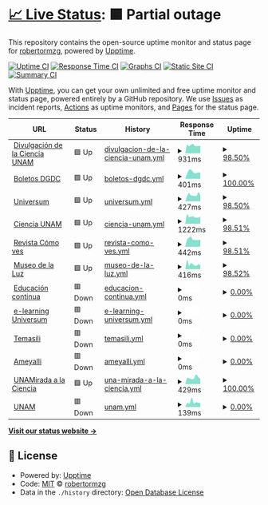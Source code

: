 # [📈 Live Status](https://robertormzg.github.io/upptime-dgdc): <!--live status--> **🟧 Partial outage**

This repository contains the open-source uptime monitor and status page for [robertormzg](https://robertormzg.github.io/upptime-dgdc), powered by [Upptime](https://github.com/upptime/upptime).

[![Uptime CI](https://github.com/robertormzg/upptime-dgdc/workflows/Uptime%20CI/badge.svg)](https://github.com/robertormzg/upptime-dgdc/actions?query=workflow%3A%22Uptime+CI%22)
[![Response Time CI](https://github.com/robertormzg/upptime-dgdc/workflows/Response%20Time%20CI/badge.svg)](https://github.com/robertormzg/upptime-dgdc/actions?query=workflow%3A%22Response+Time+CI%22)
[![Graphs CI](https://github.com/robertormzg/upptime-dgdc/workflows/Graphs%20CI/badge.svg)](https://github.com/robertormzg/upptime-dgdc/actions?query=workflow%3A%22Graphs+CI%22)
[![Static Site CI](https://github.com/robertormzg/upptime-dgdc/workflows/Static%20Site%20CI/badge.svg)](https://github.com/robertormzg/upptime-dgdc/actions?query=workflow%3A%22Static+Site+CI%22)
[![Summary CI](https://github.com/robertormzg/upptime-dgdc/workflows/Summary%20CI/badge.svg)](https://github.com/robertormzg/upptime-dgdc/actions?query=workflow%3A%22Summary+CI%22)

With [Upptime](https://upptime.js.org), you can get your own unlimited and free uptime monitor and status page, powered entirely by a GitHub repository. We use [Issues](https://github.com/robertormzg/upptime-dgdc/issues) as incident reports, [Actions](https://github.com/robertormzg/upptime-dgdc/actions) as uptime monitors, and [Pages](https://robertormzg.github.io/upptime-dgdc) for the status page.

<!--start: status pages-->
<!-- This summary is generated by Upptime (https://github.com/upptime/upptime) -->
<!-- Do not edit this manually, your changes will be overwritten -->
<!-- prettier-ignore -->
| URL | Status | History | Response Time | Uptime |
| --- | ------ | ------- | ------------- | ------ |
| <img alt="" src="https://icons.duckduckgo.com/ip3/www.dgdc.unam.mx.ico" height="13"> [Divulgación de la Ciencia UNAM](https://www.dgdc.unam.mx) | 🟩 Up | [divulgacion-de-la-ciencia-unam.yml](https://github.com/robertormzg/upptime-dgdc/commits/HEAD/history/divulgacion-de-la-ciencia-unam.yml) | <details><summary><img alt="Response time graph" src="./graphs/divulgacion-de-la-ciencia-unam/response-time-week.png" height="20"> 931ms</summary><br><a href="https://robertormzg.github.io/upptime-dgdc/history/divulgacion-de-la-ciencia-unam"><img alt="Response time 1015" src="https://img.shields.io/endpoint?url=https%3A%2F%2Fraw.githubusercontent.com%2Frobertormzg%2Fupptime-dgdc%2FHEAD%2Fapi%2Fdivulgacion-de-la-ciencia-unam%2Fresponse-time.json"></a><br><a href="https://robertormzg.github.io/upptime-dgdc/history/divulgacion-de-la-ciencia-unam"><img alt="24-hour response time 902" src="https://img.shields.io/endpoint?url=https%3A%2F%2Fraw.githubusercontent.com%2Frobertormzg%2Fupptime-dgdc%2FHEAD%2Fapi%2Fdivulgacion-de-la-ciencia-unam%2Fresponse-time-day.json"></a><br><a href="https://robertormzg.github.io/upptime-dgdc/history/divulgacion-de-la-ciencia-unam"><img alt="7-day response time 931" src="https://img.shields.io/endpoint?url=https%3A%2F%2Fraw.githubusercontent.com%2Frobertormzg%2Fupptime-dgdc%2FHEAD%2Fapi%2Fdivulgacion-de-la-ciencia-unam%2Fresponse-time-week.json"></a><br><a href="https://robertormzg.github.io/upptime-dgdc/history/divulgacion-de-la-ciencia-unam"><img alt="30-day response time 972" src="https://img.shields.io/endpoint?url=https%3A%2F%2Fraw.githubusercontent.com%2Frobertormzg%2Fupptime-dgdc%2FHEAD%2Fapi%2Fdivulgacion-de-la-ciencia-unam%2Fresponse-time-month.json"></a><br><a href="https://robertormzg.github.io/upptime-dgdc/history/divulgacion-de-la-ciencia-unam"><img alt="1-year response time 941" src="https://img.shields.io/endpoint?url=https%3A%2F%2Fraw.githubusercontent.com%2Frobertormzg%2Fupptime-dgdc%2FHEAD%2Fapi%2Fdivulgacion-de-la-ciencia-unam%2Fresponse-time-year.json"></a></details> | <details><summary><a href="https://robertormzg.github.io/upptime-dgdc/history/divulgacion-de-la-ciencia-unam">98.50%</a></summary><a href="https://robertormzg.github.io/upptime-dgdc/history/divulgacion-de-la-ciencia-unam"><img alt="All-time uptime 99.46%" src="https://img.shields.io/endpoint?url=https%3A%2F%2Fraw.githubusercontent.com%2Frobertormzg%2Fupptime-dgdc%2FHEAD%2Fapi%2Fdivulgacion-de-la-ciencia-unam%2Fuptime.json"></a><br><a href="https://robertormzg.github.io/upptime-dgdc/history/divulgacion-de-la-ciencia-unam"><img alt="24-hour uptime 91.23%" src="https://img.shields.io/endpoint?url=https%3A%2F%2Fraw.githubusercontent.com%2Frobertormzg%2Fupptime-dgdc%2FHEAD%2Fapi%2Fdivulgacion-de-la-ciencia-unam%2Fuptime-day.json"></a><br><a href="https://robertormzg.github.io/upptime-dgdc/history/divulgacion-de-la-ciencia-unam"><img alt="7-day uptime 98.50%" src="https://img.shields.io/endpoint?url=https%3A%2F%2Fraw.githubusercontent.com%2Frobertormzg%2Fupptime-dgdc%2FHEAD%2Fapi%2Fdivulgacion-de-la-ciencia-unam%2Fuptime-week.json"></a><br><a href="https://robertormzg.github.io/upptime-dgdc/history/divulgacion-de-la-ciencia-unam"><img alt="30-day uptime 94.61%" src="https://img.shields.io/endpoint?url=https%3A%2F%2Fraw.githubusercontent.com%2Frobertormzg%2Fupptime-dgdc%2FHEAD%2Fapi%2Fdivulgacion-de-la-ciencia-unam%2Fuptime-month.json"></a><br><a href="https://robertormzg.github.io/upptime-dgdc/history/divulgacion-de-la-ciencia-unam"><img alt="1-year uptime 99.31%" src="https://img.shields.io/endpoint?url=https%3A%2F%2Fraw.githubusercontent.com%2Frobertormzg%2Fupptime-dgdc%2FHEAD%2Fapi%2Fdivulgacion-de-la-ciencia-unam%2Fuptime-year.json"></a></details>
| <img alt="" src="https://icons.duckduckgo.com/ip3/boletos.dgdc.unam.mx.ico" height="13"> [Boletos DGDC](https://boletos.dgdc.unam.mx/) | 🟩 Up | [boletos-dgdc.yml](https://github.com/robertormzg/upptime-dgdc/commits/HEAD/history/boletos-dgdc.yml) | <details><summary><img alt="Response time graph" src="./graphs/boletos-dgdc/response-time-week.png" height="20"> 401ms</summary><br><a href="https://robertormzg.github.io/upptime-dgdc/history/boletos-dgdc"><img alt="Response time 513" src="https://img.shields.io/endpoint?url=https%3A%2F%2Fraw.githubusercontent.com%2Frobertormzg%2Fupptime-dgdc%2FHEAD%2Fapi%2Fboletos-dgdc%2Fresponse-time.json"></a><br><a href="https://robertormzg.github.io/upptime-dgdc/history/boletos-dgdc"><img alt="24-hour response time 366" src="https://img.shields.io/endpoint?url=https%3A%2F%2Fraw.githubusercontent.com%2Frobertormzg%2Fupptime-dgdc%2FHEAD%2Fapi%2Fboletos-dgdc%2Fresponse-time-day.json"></a><br><a href="https://robertormzg.github.io/upptime-dgdc/history/boletos-dgdc"><img alt="7-day response time 401" src="https://img.shields.io/endpoint?url=https%3A%2F%2Fraw.githubusercontent.com%2Frobertormzg%2Fupptime-dgdc%2FHEAD%2Fapi%2Fboletos-dgdc%2Fresponse-time-week.json"></a><br><a href="https://robertormzg.github.io/upptime-dgdc/history/boletos-dgdc"><img alt="30-day response time 431" src="https://img.shields.io/endpoint?url=https%3A%2F%2Fraw.githubusercontent.com%2Frobertormzg%2Fupptime-dgdc%2FHEAD%2Fapi%2Fboletos-dgdc%2Fresponse-time-month.json"></a><br><a href="https://robertormzg.github.io/upptime-dgdc/history/boletos-dgdc"><img alt="1-year response time 513" src="https://img.shields.io/endpoint?url=https%3A%2F%2Fraw.githubusercontent.com%2Frobertormzg%2Fupptime-dgdc%2FHEAD%2Fapi%2Fboletos-dgdc%2Fresponse-time-year.json"></a></details> | <details><summary><a href="https://robertormzg.github.io/upptime-dgdc/history/boletos-dgdc">100.00%</a></summary><a href="https://robertormzg.github.io/upptime-dgdc/history/boletos-dgdc"><img alt="All-time uptime 99.97%" src="https://img.shields.io/endpoint?url=https%3A%2F%2Fraw.githubusercontent.com%2Frobertormzg%2Fupptime-dgdc%2FHEAD%2Fapi%2Fboletos-dgdc%2Fuptime.json"></a><br><a href="https://robertormzg.github.io/upptime-dgdc/history/boletos-dgdc"><img alt="24-hour uptime 100.00%" src="https://img.shields.io/endpoint?url=https%3A%2F%2Fraw.githubusercontent.com%2Frobertormzg%2Fupptime-dgdc%2FHEAD%2Fapi%2Fboletos-dgdc%2Fuptime-day.json"></a><br><a href="https://robertormzg.github.io/upptime-dgdc/history/boletos-dgdc"><img alt="7-day uptime 100.00%" src="https://img.shields.io/endpoint?url=https%3A%2F%2Fraw.githubusercontent.com%2Frobertormzg%2Fupptime-dgdc%2FHEAD%2Fapi%2Fboletos-dgdc%2Fuptime-week.json"></a><br><a href="https://robertormzg.github.io/upptime-dgdc/history/boletos-dgdc"><img alt="30-day uptime 100.00%" src="https://img.shields.io/endpoint?url=https%3A%2F%2Fraw.githubusercontent.com%2Frobertormzg%2Fupptime-dgdc%2FHEAD%2Fapi%2Fboletos-dgdc%2Fuptime-month.json"></a><br><a href="https://robertormzg.github.io/upptime-dgdc/history/boletos-dgdc"><img alt="1-year uptime 99.97%" src="https://img.shields.io/endpoint?url=https%3A%2F%2Fraw.githubusercontent.com%2Frobertormzg%2Fupptime-dgdc%2FHEAD%2Fapi%2Fboletos-dgdc%2Fuptime-year.json"></a></details>
| <img alt="" src="https://icons.duckduckgo.com/ip3/www.universum.unam.mx.ico" height="13"> [Universum](https://www.universum.unam.mx) | 🟩 Up | [universum.yml](https://github.com/robertormzg/upptime-dgdc/commits/HEAD/history/universum.yml) | <details><summary><img alt="Response time graph" src="./graphs/universum/response-time-week.png" height="20"> 427ms</summary><br><a href="https://robertormzg.github.io/upptime-dgdc/history/universum"><img alt="Response time 657" src="https://img.shields.io/endpoint?url=https%3A%2F%2Fraw.githubusercontent.com%2Frobertormzg%2Fupptime-dgdc%2FHEAD%2Fapi%2Funiversum%2Fresponse-time.json"></a><br><a href="https://robertormzg.github.io/upptime-dgdc/history/universum"><img alt="24-hour response time 401" src="https://img.shields.io/endpoint?url=https%3A%2F%2Fraw.githubusercontent.com%2Frobertormzg%2Fupptime-dgdc%2FHEAD%2Fapi%2Funiversum%2Fresponse-time-day.json"></a><br><a href="https://robertormzg.github.io/upptime-dgdc/history/universum"><img alt="7-day response time 427" src="https://img.shields.io/endpoint?url=https%3A%2F%2Fraw.githubusercontent.com%2Frobertormzg%2Fupptime-dgdc%2FHEAD%2Fapi%2Funiversum%2Fresponse-time-week.json"></a><br><a href="https://robertormzg.github.io/upptime-dgdc/history/universum"><img alt="30-day response time 455" src="https://img.shields.io/endpoint?url=https%3A%2F%2Fraw.githubusercontent.com%2Frobertormzg%2Fupptime-dgdc%2FHEAD%2Fapi%2Funiversum%2Fresponse-time-month.json"></a><br><a href="https://robertormzg.github.io/upptime-dgdc/history/universum"><img alt="1-year response time 621" src="https://img.shields.io/endpoint?url=https%3A%2F%2Fraw.githubusercontent.com%2Frobertormzg%2Fupptime-dgdc%2FHEAD%2Fapi%2Funiversum%2Fresponse-time-year.json"></a></details> | <details><summary><a href="https://robertormzg.github.io/upptime-dgdc/history/universum">98.50%</a></summary><a href="https://robertormzg.github.io/upptime-dgdc/history/universum"><img alt="All-time uptime 99.50%" src="https://img.shields.io/endpoint?url=https%3A%2F%2Fraw.githubusercontent.com%2Frobertormzg%2Fupptime-dgdc%2FHEAD%2Fapi%2Funiversum%2Fuptime.json"></a><br><a href="https://robertormzg.github.io/upptime-dgdc/history/universum"><img alt="24-hour uptime 91.27%" src="https://img.shields.io/endpoint?url=https%3A%2F%2Fraw.githubusercontent.com%2Frobertormzg%2Fupptime-dgdc%2FHEAD%2Fapi%2Funiversum%2Fuptime-day.json"></a><br><a href="https://robertormzg.github.io/upptime-dgdc/history/universum"><img alt="7-day uptime 98.50%" src="https://img.shields.io/endpoint?url=https%3A%2F%2Fraw.githubusercontent.com%2Frobertormzg%2Fupptime-dgdc%2FHEAD%2Fapi%2Funiversum%2Fuptime-week.json"></a><br><a href="https://robertormzg.github.io/upptime-dgdc/history/universum"><img alt="30-day uptime 94.61%" src="https://img.shields.io/endpoint?url=https%3A%2F%2Fraw.githubusercontent.com%2Frobertormzg%2Fupptime-dgdc%2FHEAD%2Fapi%2Funiversum%2Fuptime-month.json"></a><br><a href="https://robertormzg.github.io/upptime-dgdc/history/universum"><img alt="1-year uptime 99.35%" src="https://img.shields.io/endpoint?url=https%3A%2F%2Fraw.githubusercontent.com%2Frobertormzg%2Fupptime-dgdc%2FHEAD%2Fapi%2Funiversum%2Fuptime-year.json"></a></details>
| <img alt="" src="https://icons.duckduckgo.com/ip3/ciencia.unam.mx.ico" height="13"> [Ciencia UNAM](https://ciencia.unam.mx) | 🟩 Up | [ciencia-unam.yml](https://github.com/robertormzg/upptime-dgdc/commits/HEAD/history/ciencia-unam.yml) | <details><summary><img alt="Response time graph" src="./graphs/ciencia-unam/response-time-week.png" height="20"> 1222ms</summary><br><a href="https://robertormzg.github.io/upptime-dgdc/history/ciencia-unam"><img alt="Response time 1566" src="https://img.shields.io/endpoint?url=https%3A%2F%2Fraw.githubusercontent.com%2Frobertormzg%2Fupptime-dgdc%2FHEAD%2Fapi%2Fciencia-unam%2Fresponse-time.json"></a><br><a href="https://robertormzg.github.io/upptime-dgdc/history/ciencia-unam"><img alt="24-hour response time 1149" src="https://img.shields.io/endpoint?url=https%3A%2F%2Fraw.githubusercontent.com%2Frobertormzg%2Fupptime-dgdc%2FHEAD%2Fapi%2Fciencia-unam%2Fresponse-time-day.json"></a><br><a href="https://robertormzg.github.io/upptime-dgdc/history/ciencia-unam"><img alt="7-day response time 1222" src="https://img.shields.io/endpoint?url=https%3A%2F%2Fraw.githubusercontent.com%2Frobertormzg%2Fupptime-dgdc%2FHEAD%2Fapi%2Fciencia-unam%2Fresponse-time-week.json"></a><br><a href="https://robertormzg.github.io/upptime-dgdc/history/ciencia-unam"><img alt="30-day response time 1193" src="https://img.shields.io/endpoint?url=https%3A%2F%2Fraw.githubusercontent.com%2Frobertormzg%2Fupptime-dgdc%2FHEAD%2Fapi%2Fciencia-unam%2Fresponse-time-month.json"></a><br><a href="https://robertormzg.github.io/upptime-dgdc/history/ciencia-unam"><img alt="1-year response time 1592" src="https://img.shields.io/endpoint?url=https%3A%2F%2Fraw.githubusercontent.com%2Frobertormzg%2Fupptime-dgdc%2FHEAD%2Fapi%2Fciencia-unam%2Fresponse-time-year.json"></a></details> | <details><summary><a href="https://robertormzg.github.io/upptime-dgdc/history/ciencia-unam">98.51%</a></summary><a href="https://robertormzg.github.io/upptime-dgdc/history/ciencia-unam"><img alt="All-time uptime 99.25%" src="https://img.shields.io/endpoint?url=https%3A%2F%2Fraw.githubusercontent.com%2Frobertormzg%2Fupptime-dgdc%2FHEAD%2Fapi%2Fciencia-unam%2Fuptime.json"></a><br><a href="https://robertormzg.github.io/upptime-dgdc/history/ciencia-unam"><img alt="24-hour uptime 91.30%" src="https://img.shields.io/endpoint?url=https%3A%2F%2Fraw.githubusercontent.com%2Frobertormzg%2Fupptime-dgdc%2FHEAD%2Fapi%2Fciencia-unam%2Fuptime-day.json"></a><br><a href="https://robertormzg.github.io/upptime-dgdc/history/ciencia-unam"><img alt="7-day uptime 98.51%" src="https://img.shields.io/endpoint?url=https%3A%2F%2Fraw.githubusercontent.com%2Frobertormzg%2Fupptime-dgdc%2FHEAD%2Fapi%2Fciencia-unam%2Fuptime-week.json"></a><br><a href="https://robertormzg.github.io/upptime-dgdc/history/ciencia-unam"><img alt="30-day uptime 94.61%" src="https://img.shields.io/endpoint?url=https%3A%2F%2Fraw.githubusercontent.com%2Frobertormzg%2Fupptime-dgdc%2FHEAD%2Fapi%2Fciencia-unam%2Fuptime-month.json"></a><br><a href="https://robertormzg.github.io/upptime-dgdc/history/ciencia-unam"><img alt="1-year uptime 99.28%" src="https://img.shields.io/endpoint?url=https%3A%2F%2Fraw.githubusercontent.com%2Frobertormzg%2Fupptime-dgdc%2FHEAD%2Fapi%2Fciencia-unam%2Fuptime-year.json"></a></details>
| <img alt="" src="https://icons.duckduckgo.com/ip3/www.comoves.unam.mx.ico" height="13"> [Revista Cómo ves](https://www.comoves.unam.mx) | 🟩 Up | [revista-como-ves.yml](https://github.com/robertormzg/upptime-dgdc/commits/HEAD/history/revista-como-ves.yml) | <details><summary><img alt="Response time graph" src="./graphs/revista-como-ves/response-time-week.png" height="20"> 442ms</summary><br><a href="https://robertormzg.github.io/upptime-dgdc/history/revista-como-ves"><img alt="Response time 528" src="https://img.shields.io/endpoint?url=https%3A%2F%2Fraw.githubusercontent.com%2Frobertormzg%2Fupptime-dgdc%2FHEAD%2Fapi%2Frevista-como-ves%2Fresponse-time.json"></a><br><a href="https://robertormzg.github.io/upptime-dgdc/history/revista-como-ves"><img alt="24-hour response time 406" src="https://img.shields.io/endpoint?url=https%3A%2F%2Fraw.githubusercontent.com%2Frobertormzg%2Fupptime-dgdc%2FHEAD%2Fapi%2Frevista-como-ves%2Fresponse-time-day.json"></a><br><a href="https://robertormzg.github.io/upptime-dgdc/history/revista-como-ves"><img alt="7-day response time 442" src="https://img.shields.io/endpoint?url=https%3A%2F%2Fraw.githubusercontent.com%2Frobertormzg%2Fupptime-dgdc%2FHEAD%2Fapi%2Frevista-como-ves%2Fresponse-time-week.json"></a><br><a href="https://robertormzg.github.io/upptime-dgdc/history/revista-como-ves"><img alt="30-day response time 451" src="https://img.shields.io/endpoint?url=https%3A%2F%2Fraw.githubusercontent.com%2Frobertormzg%2Fupptime-dgdc%2FHEAD%2Fapi%2Frevista-como-ves%2Fresponse-time-month.json"></a><br><a href="https://robertormzg.github.io/upptime-dgdc/history/revista-como-ves"><img alt="1-year response time 510" src="https://img.shields.io/endpoint?url=https%3A%2F%2Fraw.githubusercontent.com%2Frobertormzg%2Fupptime-dgdc%2FHEAD%2Fapi%2Frevista-como-ves%2Fresponse-time-year.json"></a></details> | <details><summary><a href="https://robertormzg.github.io/upptime-dgdc/history/revista-como-ves">98.51%</a></summary><a href="https://robertormzg.github.io/upptime-dgdc/history/revista-como-ves"><img alt="All-time uptime 97.91%" src="https://img.shields.io/endpoint?url=https%3A%2F%2Fraw.githubusercontent.com%2Frobertormzg%2Fupptime-dgdc%2FHEAD%2Fapi%2Frevista-como-ves%2Fuptime.json"></a><br><a href="https://robertormzg.github.io/upptime-dgdc/history/revista-como-ves"><img alt="24-hour uptime 91.33%" src="https://img.shields.io/endpoint?url=https%3A%2F%2Fraw.githubusercontent.com%2Frobertormzg%2Fupptime-dgdc%2FHEAD%2Fapi%2Frevista-como-ves%2Fuptime-day.json"></a><br><a href="https://robertormzg.github.io/upptime-dgdc/history/revista-como-ves"><img alt="7-day uptime 98.51%" src="https://img.shields.io/endpoint?url=https%3A%2F%2Fraw.githubusercontent.com%2Frobertormzg%2Fupptime-dgdc%2FHEAD%2Fapi%2Frevista-como-ves%2Fuptime-week.json"></a><br><a href="https://robertormzg.github.io/upptime-dgdc/history/revista-como-ves"><img alt="30-day uptime 94.62%" src="https://img.shields.io/endpoint?url=https%3A%2F%2Fraw.githubusercontent.com%2Frobertormzg%2Fupptime-dgdc%2FHEAD%2Fapi%2Frevista-como-ves%2Fuptime-month.json"></a><br><a href="https://robertormzg.github.io/upptime-dgdc/history/revista-como-ves"><img alt="1-year uptime 94.96%" src="https://img.shields.io/endpoint?url=https%3A%2F%2Fraw.githubusercontent.com%2Frobertormzg%2Fupptime-dgdc%2FHEAD%2Fapi%2Frevista-como-ves%2Fuptime-year.json"></a></details>
| <img alt="" src="https://icons.duckduckgo.com/ip3/www.museodelaluz.unam.mx.ico" height="13"> [Museo de la Luz](https://www.museodelaluz.unam.mx) | 🟩 Up | [museo-de-la-luz.yml](https://github.com/robertormzg/upptime-dgdc/commits/HEAD/history/museo-de-la-luz.yml) | <details><summary><img alt="Response time graph" src="./graphs/museo-de-la-luz/response-time-week.png" height="20"> 416ms</summary><br><a href="https://robertormzg.github.io/upptime-dgdc/history/museo-de-la-luz"><img alt="Response time 427" src="https://img.shields.io/endpoint?url=https%3A%2F%2Fraw.githubusercontent.com%2Frobertormzg%2Fupptime-dgdc%2FHEAD%2Fapi%2Fmuseo-de-la-luz%2Fresponse-time.json"></a><br><a href="https://robertormzg.github.io/upptime-dgdc/history/museo-de-la-luz"><img alt="24-hour response time 312" src="https://img.shields.io/endpoint?url=https%3A%2F%2Fraw.githubusercontent.com%2Frobertormzg%2Fupptime-dgdc%2FHEAD%2Fapi%2Fmuseo-de-la-luz%2Fresponse-time-day.json"></a><br><a href="https://robertormzg.github.io/upptime-dgdc/history/museo-de-la-luz"><img alt="7-day response time 416" src="https://img.shields.io/endpoint?url=https%3A%2F%2Fraw.githubusercontent.com%2Frobertormzg%2Fupptime-dgdc%2FHEAD%2Fapi%2Fmuseo-de-la-luz%2Fresponse-time-week.json"></a><br><a href="https://robertormzg.github.io/upptime-dgdc/history/museo-de-la-luz"><img alt="30-day response time 389" src="https://img.shields.io/endpoint?url=https%3A%2F%2Fraw.githubusercontent.com%2Frobertormzg%2Fupptime-dgdc%2FHEAD%2Fapi%2Fmuseo-de-la-luz%2Fresponse-time-month.json"></a><br><a href="https://robertormzg.github.io/upptime-dgdc/history/museo-de-la-luz"><img alt="1-year response time 389" src="https://img.shields.io/endpoint?url=https%3A%2F%2Fraw.githubusercontent.com%2Frobertormzg%2Fupptime-dgdc%2FHEAD%2Fapi%2Fmuseo-de-la-luz%2Fresponse-time-year.json"></a></details> | <details><summary><a href="https://robertormzg.github.io/upptime-dgdc/history/museo-de-la-luz">98.52%</a></summary><a href="https://robertormzg.github.io/upptime-dgdc/history/museo-de-la-luz"><img alt="All-time uptime 94.88%" src="https://img.shields.io/endpoint?url=https%3A%2F%2Fraw.githubusercontent.com%2Frobertormzg%2Fupptime-dgdc%2FHEAD%2Fapi%2Fmuseo-de-la-luz%2Fuptime.json"></a><br><a href="https://robertormzg.github.io/upptime-dgdc/history/museo-de-la-luz"><img alt="24-hour uptime 91.37%" src="https://img.shields.io/endpoint?url=https%3A%2F%2Fraw.githubusercontent.com%2Frobertormzg%2Fupptime-dgdc%2FHEAD%2Fapi%2Fmuseo-de-la-luz%2Fuptime-day.json"></a><br><a href="https://robertormzg.github.io/upptime-dgdc/history/museo-de-la-luz"><img alt="7-day uptime 98.52%" src="https://img.shields.io/endpoint?url=https%3A%2F%2Fraw.githubusercontent.com%2Frobertormzg%2Fupptime-dgdc%2FHEAD%2Fapi%2Fmuseo-de-la-luz%2Fuptime-week.json"></a><br><a href="https://robertormzg.github.io/upptime-dgdc/history/museo-de-la-luz"><img alt="30-day uptime 94.62%" src="https://img.shields.io/endpoint?url=https%3A%2F%2Fraw.githubusercontent.com%2Frobertormzg%2Fupptime-dgdc%2FHEAD%2Fapi%2Fmuseo-de-la-luz%2Fuptime-month.json"></a><br><a href="https://robertormzg.github.io/upptime-dgdc/history/museo-de-la-luz"><img alt="1-year uptime 87.00%" src="https://img.shields.io/endpoint?url=https%3A%2F%2Fraw.githubusercontent.com%2Frobertormzg%2Fupptime-dgdc%2FHEAD%2Fapi%2Fmuseo-de-la-luz%2Fuptime-year.json"></a></details>
| <img alt="" src="https://icons.duckduckgo.com/ip3/educacioncontinua.dgdc.unam.mx.ico" height="13"> [Educación continua](https://educacioncontinua.dgdc.unam.mx) | 🟥 Down | [educacion-continua.yml](https://github.com/robertormzg/upptime-dgdc/commits/HEAD/history/educacion-continua.yml) | <details><summary><img alt="Response time graph" src="./graphs/educacion-continua/response-time-week.png" height="20"> 0ms</summary><br><a href="https://robertormzg.github.io/upptime-dgdc/history/educacion-continua"><img alt="Response time 527" src="https://img.shields.io/endpoint?url=https%3A%2F%2Fraw.githubusercontent.com%2Frobertormzg%2Fupptime-dgdc%2FHEAD%2Fapi%2Feducacion-continua%2Fresponse-time.json"></a><br><a href="https://robertormzg.github.io/upptime-dgdc/history/educacion-continua"><img alt="24-hour response time 0" src="https://img.shields.io/endpoint?url=https%3A%2F%2Fraw.githubusercontent.com%2Frobertormzg%2Fupptime-dgdc%2FHEAD%2Fapi%2Feducacion-continua%2Fresponse-time-day.json"></a><br><a href="https://robertormzg.github.io/upptime-dgdc/history/educacion-continua"><img alt="7-day response time 0" src="https://img.shields.io/endpoint?url=https%3A%2F%2Fraw.githubusercontent.com%2Frobertormzg%2Fupptime-dgdc%2FHEAD%2Fapi%2Feducacion-continua%2Fresponse-time-week.json"></a><br><a href="https://robertormzg.github.io/upptime-dgdc/history/educacion-continua"><img alt="30-day response time 491" src="https://img.shields.io/endpoint?url=https%3A%2F%2Fraw.githubusercontent.com%2Frobertormzg%2Fupptime-dgdc%2FHEAD%2Fapi%2Feducacion-continua%2Fresponse-time-month.json"></a><br><a href="https://robertormzg.github.io/upptime-dgdc/history/educacion-continua"><img alt="1-year response time 545" src="https://img.shields.io/endpoint?url=https%3A%2F%2Fraw.githubusercontent.com%2Frobertormzg%2Fupptime-dgdc%2FHEAD%2Fapi%2Feducacion-continua%2Fresponse-time-year.json"></a></details> | <details><summary><a href="https://robertormzg.github.io/upptime-dgdc/history/educacion-continua">0.00%</a></summary><a href="https://robertormzg.github.io/upptime-dgdc/history/educacion-continua"><img alt="All-time uptime 99.05%" src="https://img.shields.io/endpoint?url=https%3A%2F%2Fraw.githubusercontent.com%2Frobertormzg%2Fupptime-dgdc%2FHEAD%2Fapi%2Feducacion-continua%2Fuptime.json"></a><br><a href="https://robertormzg.github.io/upptime-dgdc/history/educacion-continua"><img alt="24-hour uptime 0.00%" src="https://img.shields.io/endpoint?url=https%3A%2F%2Fraw.githubusercontent.com%2Frobertormzg%2Fupptime-dgdc%2FHEAD%2Fapi%2Feducacion-continua%2Fuptime-day.json"></a><br><a href="https://robertormzg.github.io/upptime-dgdc/history/educacion-continua"><img alt="7-day uptime 0.00%" src="https://img.shields.io/endpoint?url=https%3A%2F%2Fraw.githubusercontent.com%2Frobertormzg%2Fupptime-dgdc%2FHEAD%2Fapi%2Feducacion-continua%2Fuptime-week.json"></a><br><a href="https://robertormzg.github.io/upptime-dgdc/history/educacion-continua"><img alt="30-day uptime 71.95%" src="https://img.shields.io/endpoint?url=https%3A%2F%2Fraw.githubusercontent.com%2Frobertormzg%2Fupptime-dgdc%2FHEAD%2Fapi%2Feducacion-continua%2Fuptime-month.json"></a><br><a href="https://robertormzg.github.io/upptime-dgdc/history/educacion-continua"><img alt="1-year uptime 97.61%" src="https://img.shields.io/endpoint?url=https%3A%2F%2Fraw.githubusercontent.com%2Frobertormzg%2Fupptime-dgdc%2FHEAD%2Fapi%2Feducacion-continua%2Fuptime-year.json"></a></details>
| <img alt="" src="https://icons.duckduckgo.com/ip3/e-learning.universum.unam.mx.ico" height="13"> [e-learning Universum](https://e-learning.universum.unam.mx/) | 🟥 Down | [e-learning-universum.yml](https://github.com/robertormzg/upptime-dgdc/commits/HEAD/history/e-learning-universum.yml) | <details><summary><img alt="Response time graph" src="./graphs/e-learning-universum/response-time-week.png" height="20"> 0ms</summary><br><a href="https://robertormzg.github.io/upptime-dgdc/history/e-learning-universum"><img alt="Response time 487" src="https://img.shields.io/endpoint?url=https%3A%2F%2Fraw.githubusercontent.com%2Frobertormzg%2Fupptime-dgdc%2FHEAD%2Fapi%2Fe-learning-universum%2Fresponse-time.json"></a><br><a href="https://robertormzg.github.io/upptime-dgdc/history/e-learning-universum"><img alt="24-hour response time 0" src="https://img.shields.io/endpoint?url=https%3A%2F%2Fraw.githubusercontent.com%2Frobertormzg%2Fupptime-dgdc%2FHEAD%2Fapi%2Fe-learning-universum%2Fresponse-time-day.json"></a><br><a href="https://robertormzg.github.io/upptime-dgdc/history/e-learning-universum"><img alt="7-day response time 0" src="https://img.shields.io/endpoint?url=https%3A%2F%2Fraw.githubusercontent.com%2Frobertormzg%2Fupptime-dgdc%2FHEAD%2Fapi%2Fe-learning-universum%2Fresponse-time-week.json"></a><br><a href="https://robertormzg.github.io/upptime-dgdc/history/e-learning-universum"><img alt="30-day response time 474" src="https://img.shields.io/endpoint?url=https%3A%2F%2Fraw.githubusercontent.com%2Frobertormzg%2Fupptime-dgdc%2FHEAD%2Fapi%2Fe-learning-universum%2Fresponse-time-month.json"></a><br><a href="https://robertormzg.github.io/upptime-dgdc/history/e-learning-universum"><img alt="1-year response time 490" src="https://img.shields.io/endpoint?url=https%3A%2F%2Fraw.githubusercontent.com%2Frobertormzg%2Fupptime-dgdc%2FHEAD%2Fapi%2Fe-learning-universum%2Fresponse-time-year.json"></a></details> | <details><summary><a href="https://robertormzg.github.io/upptime-dgdc/history/e-learning-universum">0.00%</a></summary><a href="https://robertormzg.github.io/upptime-dgdc/history/e-learning-universum"><img alt="All-time uptime 93.39%" src="https://img.shields.io/endpoint?url=https%3A%2F%2Fraw.githubusercontent.com%2Frobertormzg%2Fupptime-dgdc%2FHEAD%2Fapi%2Fe-learning-universum%2Fuptime.json"></a><br><a href="https://robertormzg.github.io/upptime-dgdc/history/e-learning-universum"><img alt="24-hour uptime 0.00%" src="https://img.shields.io/endpoint?url=https%3A%2F%2Fraw.githubusercontent.com%2Frobertormzg%2Fupptime-dgdc%2FHEAD%2Fapi%2Fe-learning-universum%2Fuptime-day.json"></a><br><a href="https://robertormzg.github.io/upptime-dgdc/history/e-learning-universum"><img alt="7-day uptime 0.00%" src="https://img.shields.io/endpoint?url=https%3A%2F%2Fraw.githubusercontent.com%2Frobertormzg%2Fupptime-dgdc%2FHEAD%2Fapi%2Fe-learning-universum%2Fuptime-week.json"></a><br><a href="https://robertormzg.github.io/upptime-dgdc/history/e-learning-universum"><img alt="30-day uptime 71.96%" src="https://img.shields.io/endpoint?url=https%3A%2F%2Fraw.githubusercontent.com%2Frobertormzg%2Fupptime-dgdc%2FHEAD%2Fapi%2Fe-learning-universum%2Fuptime-month.json"></a><br><a href="https://robertormzg.github.io/upptime-dgdc/history/e-learning-universum"><img alt="1-year uptime 84.49%" src="https://img.shields.io/endpoint?url=https%3A%2F%2Fraw.githubusercontent.com%2Frobertormzg%2Fupptime-dgdc%2FHEAD%2Fapi%2Fe-learning-universum%2Fuptime-year.json"></a></details>
| <img alt="" src="https://icons.duckduckgo.com/ip3/temasili.dgdc.unam.mx.ico" height="13"> [Temasili](https://temasili.dgdc.unam.mx) | 🟥 Down | [temasili.yml](https://github.com/robertormzg/upptime-dgdc/commits/HEAD/history/temasili.yml) | <details><summary><img alt="Response time graph" src="./graphs/temasili/response-time-week.png" height="20"> 0ms</summary><br><a href="https://robertormzg.github.io/upptime-dgdc/history/temasili"><img alt="Response time 279" src="https://img.shields.io/endpoint?url=https%3A%2F%2Fraw.githubusercontent.com%2Frobertormzg%2Fupptime-dgdc%2FHEAD%2Fapi%2Ftemasili%2Fresponse-time.json"></a><br><a href="https://robertormzg.github.io/upptime-dgdc/history/temasili"><img alt="24-hour response time 0" src="https://img.shields.io/endpoint?url=https%3A%2F%2Fraw.githubusercontent.com%2Frobertormzg%2Fupptime-dgdc%2FHEAD%2Fapi%2Ftemasili%2Fresponse-time-day.json"></a><br><a href="https://robertormzg.github.io/upptime-dgdc/history/temasili"><img alt="7-day response time 0" src="https://img.shields.io/endpoint?url=https%3A%2F%2Fraw.githubusercontent.com%2Frobertormzg%2Fupptime-dgdc%2FHEAD%2Fapi%2Ftemasili%2Fresponse-time-week.json"></a><br><a href="https://robertormzg.github.io/upptime-dgdc/history/temasili"><img alt="30-day response time 279" src="https://img.shields.io/endpoint?url=https%3A%2F%2Fraw.githubusercontent.com%2Frobertormzg%2Fupptime-dgdc%2FHEAD%2Fapi%2Ftemasili%2Fresponse-time-month.json"></a><br><a href="https://robertormzg.github.io/upptime-dgdc/history/temasili"><img alt="1-year response time 286" src="https://img.shields.io/endpoint?url=https%3A%2F%2Fraw.githubusercontent.com%2Frobertormzg%2Fupptime-dgdc%2FHEAD%2Fapi%2Ftemasili%2Fresponse-time-year.json"></a></details> | <details><summary><a href="https://robertormzg.github.io/upptime-dgdc/history/temasili">0.00%</a></summary><a href="https://robertormzg.github.io/upptime-dgdc/history/temasili"><img alt="All-time uptime 99.06%" src="https://img.shields.io/endpoint?url=https%3A%2F%2Fraw.githubusercontent.com%2Frobertormzg%2Fupptime-dgdc%2FHEAD%2Fapi%2Ftemasili%2Fuptime.json"></a><br><a href="https://robertormzg.github.io/upptime-dgdc/history/temasili"><img alt="24-hour uptime 0.00%" src="https://img.shields.io/endpoint?url=https%3A%2F%2Fraw.githubusercontent.com%2Frobertormzg%2Fupptime-dgdc%2FHEAD%2Fapi%2Ftemasili%2Fuptime-day.json"></a><br><a href="https://robertormzg.github.io/upptime-dgdc/history/temasili"><img alt="7-day uptime 0.00%" src="https://img.shields.io/endpoint?url=https%3A%2F%2Fraw.githubusercontent.com%2Frobertormzg%2Fupptime-dgdc%2FHEAD%2Fapi%2Ftemasili%2Fuptime-week.json"></a><br><a href="https://robertormzg.github.io/upptime-dgdc/history/temasili"><img alt="30-day uptime 71.96%" src="https://img.shields.io/endpoint?url=https%3A%2F%2Fraw.githubusercontent.com%2Frobertormzg%2Fupptime-dgdc%2FHEAD%2Fapi%2Ftemasili%2Fuptime-month.json"></a><br><a href="https://robertormzg.github.io/upptime-dgdc/history/temasili"><img alt="1-year uptime 97.60%" src="https://img.shields.io/endpoint?url=https%3A%2F%2Fraw.githubusercontent.com%2Frobertormzg%2Fupptime-dgdc%2FHEAD%2Fapi%2Ftemasili%2Fuptime-year.json"></a></details>
| <img alt="" src="https://icons.duckduckgo.com/ip3/ru.ameyalli.dgdc.unam.mx.ico" height="13"> [Ameyalli](https://ru.ameyalli.dgdc.unam.mx) | 🟥 Down | [ameyalli.yml](https://github.com/robertormzg/upptime-dgdc/commits/HEAD/history/ameyalli.yml) | <details><summary><img alt="Response time graph" src="./graphs/ameyalli/response-time-week.png" height="20"> 0ms</summary><br><a href="https://robertormzg.github.io/upptime-dgdc/history/ameyalli"><img alt="Response time 482" src="https://img.shields.io/endpoint?url=https%3A%2F%2Fraw.githubusercontent.com%2Frobertormzg%2Fupptime-dgdc%2FHEAD%2Fapi%2Fameyalli%2Fresponse-time.json"></a><br><a href="https://robertormzg.github.io/upptime-dgdc/history/ameyalli"><img alt="24-hour response time 0" src="https://img.shields.io/endpoint?url=https%3A%2F%2Fraw.githubusercontent.com%2Frobertormzg%2Fupptime-dgdc%2FHEAD%2Fapi%2Fameyalli%2Fresponse-time-day.json"></a><br><a href="https://robertormzg.github.io/upptime-dgdc/history/ameyalli"><img alt="7-day response time 0" src="https://img.shields.io/endpoint?url=https%3A%2F%2Fraw.githubusercontent.com%2Frobertormzg%2Fupptime-dgdc%2FHEAD%2Fapi%2Fameyalli%2Fresponse-time-week.json"></a><br><a href="https://robertormzg.github.io/upptime-dgdc/history/ameyalli"><img alt="30-day response time 325" src="https://img.shields.io/endpoint?url=https%3A%2F%2Fraw.githubusercontent.com%2Frobertormzg%2Fupptime-dgdc%2FHEAD%2Fapi%2Fameyalli%2Fresponse-time-month.json"></a><br><a href="https://robertormzg.github.io/upptime-dgdc/history/ameyalli"><img alt="1-year response time 503" src="https://img.shields.io/endpoint?url=https%3A%2F%2Fraw.githubusercontent.com%2Frobertormzg%2Fupptime-dgdc%2FHEAD%2Fapi%2Fameyalli%2Fresponse-time-year.json"></a></details> | <details><summary><a href="https://robertormzg.github.io/upptime-dgdc/history/ameyalli">0.00%</a></summary><a href="https://robertormzg.github.io/upptime-dgdc/history/ameyalli"><img alt="All-time uptime 97.65%" src="https://img.shields.io/endpoint?url=https%3A%2F%2Fraw.githubusercontent.com%2Frobertormzg%2Fupptime-dgdc%2FHEAD%2Fapi%2Fameyalli%2Fuptime.json"></a><br><a href="https://robertormzg.github.io/upptime-dgdc/history/ameyalli"><img alt="24-hour uptime 0.00%" src="https://img.shields.io/endpoint?url=https%3A%2F%2Fraw.githubusercontent.com%2Frobertormzg%2Fupptime-dgdc%2FHEAD%2Fapi%2Fameyalli%2Fuptime-day.json"></a><br><a href="https://robertormzg.github.io/upptime-dgdc/history/ameyalli"><img alt="7-day uptime 0.00%" src="https://img.shields.io/endpoint?url=https%3A%2F%2Fraw.githubusercontent.com%2Frobertormzg%2Fupptime-dgdc%2FHEAD%2Fapi%2Fameyalli%2Fuptime-week.json"></a><br><a href="https://robertormzg.github.io/upptime-dgdc/history/ameyalli"><img alt="30-day uptime 71.98%" src="https://img.shields.io/endpoint?url=https%3A%2F%2Fraw.githubusercontent.com%2Frobertormzg%2Fupptime-dgdc%2FHEAD%2Fapi%2Fameyalli%2Fuptime-month.json"></a><br><a href="https://robertormzg.github.io/upptime-dgdc/history/ameyalli"><img alt="1-year uptime 95.72%" src="https://img.shields.io/endpoint?url=https%3A%2F%2Fraw.githubusercontent.com%2Frobertormzg%2Fupptime-dgdc%2FHEAD%2Fapi%2Fameyalli%2Fuptime-year.json"></a></details>
| <img alt="" src="https://icons.duckduckgo.com/ip3/www.unamiradaalaciencia.unam.mx.ico" height="13"> [UNAMirada a la Ciencia](http://www.unamiradaalaciencia.unam.mx/) | 🟩 Up | [una-mirada-a-la-ciencia.yml](https://github.com/robertormzg/upptime-dgdc/commits/HEAD/history/una-mirada-a-la-ciencia.yml) | <details><summary><img alt="Response time graph" src="./graphs/una-mirada-a-la-ciencia/response-time-week.png" height="20"> 429ms</summary><br><a href="https://robertormzg.github.io/upptime-dgdc/history/una-mirada-a-la-ciencia"><img alt="Response time 442" src="https://img.shields.io/endpoint?url=https%3A%2F%2Fraw.githubusercontent.com%2Frobertormzg%2Fupptime-dgdc%2FHEAD%2Fapi%2Funa-mirada-a-la-ciencia%2Fresponse-time.json"></a><br><a href="https://robertormzg.github.io/upptime-dgdc/history/una-mirada-a-la-ciencia"><img alt="24-hour response time 344" src="https://img.shields.io/endpoint?url=https%3A%2F%2Fraw.githubusercontent.com%2Frobertormzg%2Fupptime-dgdc%2FHEAD%2Fapi%2Funa-mirada-a-la-ciencia%2Fresponse-time-day.json"></a><br><a href="https://robertormzg.github.io/upptime-dgdc/history/una-mirada-a-la-ciencia"><img alt="7-day response time 429" src="https://img.shields.io/endpoint?url=https%3A%2F%2Fraw.githubusercontent.com%2Frobertormzg%2Fupptime-dgdc%2FHEAD%2Fapi%2Funa-mirada-a-la-ciencia%2Fresponse-time-week.json"></a><br><a href="https://robertormzg.github.io/upptime-dgdc/history/una-mirada-a-la-ciencia"><img alt="30-day response time 396" src="https://img.shields.io/endpoint?url=https%3A%2F%2Fraw.githubusercontent.com%2Frobertormzg%2Fupptime-dgdc%2FHEAD%2Fapi%2Funa-mirada-a-la-ciencia%2Fresponse-time-month.json"></a><br><a href="https://robertormzg.github.io/upptime-dgdc/history/una-mirada-a-la-ciencia"><img alt="1-year response time 442" src="https://img.shields.io/endpoint?url=https%3A%2F%2Fraw.githubusercontent.com%2Frobertormzg%2Fupptime-dgdc%2FHEAD%2Fapi%2Funa-mirada-a-la-ciencia%2Fresponse-time-year.json"></a></details> | <details><summary><a href="https://robertormzg.github.io/upptime-dgdc/history/una-mirada-a-la-ciencia">100.00%</a></summary><a href="https://robertormzg.github.io/upptime-dgdc/history/una-mirada-a-la-ciencia"><img alt="All-time uptime 99.95%" src="https://img.shields.io/endpoint?url=https%3A%2F%2Fraw.githubusercontent.com%2Frobertormzg%2Fupptime-dgdc%2FHEAD%2Fapi%2Funa-mirada-a-la-ciencia%2Fuptime.json"></a><br><a href="https://robertormzg.github.io/upptime-dgdc/history/una-mirada-a-la-ciencia"><img alt="24-hour uptime 100.00%" src="https://img.shields.io/endpoint?url=https%3A%2F%2Fraw.githubusercontent.com%2Frobertormzg%2Fupptime-dgdc%2FHEAD%2Fapi%2Funa-mirada-a-la-ciencia%2Fuptime-day.json"></a><br><a href="https://robertormzg.github.io/upptime-dgdc/history/una-mirada-a-la-ciencia"><img alt="7-day uptime 100.00%" src="https://img.shields.io/endpoint?url=https%3A%2F%2Fraw.githubusercontent.com%2Frobertormzg%2Fupptime-dgdc%2FHEAD%2Fapi%2Funa-mirada-a-la-ciencia%2Fuptime-week.json"></a><br><a href="https://robertormzg.github.io/upptime-dgdc/history/una-mirada-a-la-ciencia"><img alt="30-day uptime 100.00%" src="https://img.shields.io/endpoint?url=https%3A%2F%2Fraw.githubusercontent.com%2Frobertormzg%2Fupptime-dgdc%2FHEAD%2Fapi%2Funa-mirada-a-la-ciencia%2Fuptime-month.json"></a><br><a href="https://robertormzg.github.io/upptime-dgdc/history/una-mirada-a-la-ciencia"><img alt="1-year uptime 99.95%" src="https://img.shields.io/endpoint?url=https%3A%2F%2Fraw.githubusercontent.com%2Frobertormzg%2Fupptime-dgdc%2FHEAD%2Fapi%2Funa-mirada-a-la-ciencia%2Fuptime-year.json"></a></details>
| <img alt="" src="https://icons.duckduckgo.com/ip3/www.unam.mx.ico" height="13"> [UNAM](https://www.unam.mx) | 🟥 Down | [unam.yml](https://github.com/robertormzg/upptime-dgdc/commits/HEAD/history/unam.yml) | <details><summary><img alt="Response time graph" src="./graphs/unam/response-time-week.png" height="20"> 139ms</summary><br><a href="https://robertormzg.github.io/upptime-dgdc/history/unam"><img alt="Response time 129" src="https://img.shields.io/endpoint?url=https%3A%2F%2Fraw.githubusercontent.com%2Frobertormzg%2Fupptime-dgdc%2FHEAD%2Fapi%2Funam%2Fresponse-time.json"></a><br><a href="https://robertormzg.github.io/upptime-dgdc/history/unam"><img alt="24-hour response time 116" src="https://img.shields.io/endpoint?url=https%3A%2F%2Fraw.githubusercontent.com%2Frobertormzg%2Fupptime-dgdc%2FHEAD%2Fapi%2Funam%2Fresponse-time-day.json"></a><br><a href="https://robertormzg.github.io/upptime-dgdc/history/unam"><img alt="7-day response time 139" src="https://img.shields.io/endpoint?url=https%3A%2F%2Fraw.githubusercontent.com%2Frobertormzg%2Fupptime-dgdc%2FHEAD%2Fapi%2Funam%2Fresponse-time-week.json"></a><br><a href="https://robertormzg.github.io/upptime-dgdc/history/unam"><img alt="30-day response time 157" src="https://img.shields.io/endpoint?url=https%3A%2F%2Fraw.githubusercontent.com%2Frobertormzg%2Fupptime-dgdc%2FHEAD%2Fapi%2Funam%2Fresponse-time-month.json"></a><br><a href="https://robertormzg.github.io/upptime-dgdc/history/unam"><img alt="1-year response time 130" src="https://img.shields.io/endpoint?url=https%3A%2F%2Fraw.githubusercontent.com%2Frobertormzg%2Fupptime-dgdc%2FHEAD%2Fapi%2Funam%2Fresponse-time-year.json"></a></details> | <details><summary><a href="https://robertormzg.github.io/upptime-dgdc/history/unam">0.00%</a></summary><a href="https://robertormzg.github.io/upptime-dgdc/history/unam"><img alt="All-time uptime 44.18%" src="https://img.shields.io/endpoint?url=https%3A%2F%2Fraw.githubusercontent.com%2Frobertormzg%2Fupptime-dgdc%2FHEAD%2Fapi%2Funam%2Fuptime.json"></a><br><a href="https://robertormzg.github.io/upptime-dgdc/history/unam"><img alt="24-hour uptime 0.00%" src="https://img.shields.io/endpoint?url=https%3A%2F%2Fraw.githubusercontent.com%2Frobertormzg%2Fupptime-dgdc%2FHEAD%2Fapi%2Funam%2Fuptime-day.json"></a><br><a href="https://robertormzg.github.io/upptime-dgdc/history/unam"><img alt="7-day uptime 0.00%" src="https://img.shields.io/endpoint?url=https%3A%2F%2Fraw.githubusercontent.com%2Frobertormzg%2Fupptime-dgdc%2FHEAD%2Fapi%2Funam%2Fuptime-week.json"></a><br><a href="https://robertormzg.github.io/upptime-dgdc/history/unam"><img alt="30-day uptime 0.00%" src="https://img.shields.io/endpoint?url=https%3A%2F%2Fraw.githubusercontent.com%2Frobertormzg%2Fupptime-dgdc%2FHEAD%2Fapi%2Funam%2Fuptime-month.json"></a><br><a href="https://robertormzg.github.io/upptime-dgdc/history/unam"><img alt="1-year uptime 0.00%" src="https://img.shields.io/endpoint?url=https%3A%2F%2Fraw.githubusercontent.com%2Frobertormzg%2Fupptime-dgdc%2FHEAD%2Fapi%2Funam%2Fuptime-year.json"></a></details>

<!--end: status pages-->

[**Visit our status website →**](https://robertormzg.github.io/upptime-dgdc)

## 📄 License

- Powered by: [Upptime](https://github.com/upptime/upptime)
- Code: [MIT](./LICENSE) © [robertormzg](https://robertormzg.github.io/upptime-dgdc)
- Data in the `./history` directory: [Open Database License](https://opendatacommons.org/licenses/odbl/1-0/)
